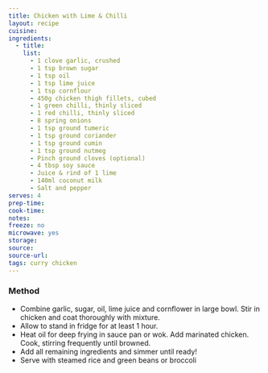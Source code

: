 ```yaml
---
title: Chicken with Lime & Chilli
layout: recipe
cuisine: 
ingredients:
  - title:
    list:
      - 1 clove garlic, crushed
      - 1 tsp brown sugar
      - 1 tsp oil
      - 1 tsp lime juice
      - 1 tsp cornflour
      - 450g chicken thigh fillets, cubed
      - 1 green chilli, thinly sliced
      - 1 red chilli, thinly sliced
      - 8 spring onions
      - 1 tsp ground tumeric
      - 1 tsp ground coriander
      - 1 tsp ground cumin
      - 1 tsp ground nutmeg
      - Pinch ground cloves (optional)
      - 4 tbsp soy sauce
      - Juice & rind of 1 lime
      - 140ml coconut milk
      - Salt and pepper
serves: 4
prep-time: 
cook-time: 
notes: 
freeze: no
microwave: yes
storage:
source: 
source-url: 
tags: curry chicken
---
```


### Method
- Combine garlic, sugar, oil, lime juice and cornflower in large bowl. Stir in chicken and coat thoroughly with mixture. 
- Allow to stand in fridge for at least 1 hour.
- Heat oil for deep frying in sauce pan or wok. Add marinated chicken. Cook, stirring frequently until browned.
- Add all remaining ingredients and simmer until ready!
- Serve with steamed rice and green beans or broccoli